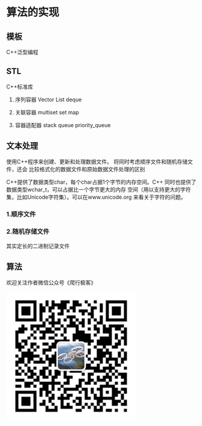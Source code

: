 # 算法的实现

## 模板
C++泛型编程


## STL
C++标准库
1. 序列容器
Vector 
List
deque

2. 关联容器
multiset
set
map


3. 容器适配器
stack
queue
priority_queue

## 文本处理
使用C++程序来创建、更新和处理数据文件。
将同时考虑顺序文件和随机存储文件，还会
比较格式化的数据文件和原始数据文件处理的区别

C++提供了数据类型char，每个char占据1个字节的内存空间。C++
同时也提供了数据类型wchar_t，可以占据比一个字节更大的内存
空间（用以支持更大的字符集，比如Unicode字符集）。可以在www.unicode.org
来看关于字符的问题。

### 1.顺序文件

### 2.随机存储文件

其实定长的二进制记录文件

## 算法

欢迎关注作者微信公众号《爬行极客》


![image](https://github.com/jiayu-daemon/daemon-edu/blob/master/author/qrcode_for_gh_1b7403ac5bb0_344.jpg)